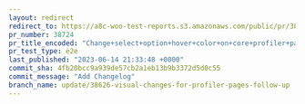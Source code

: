 ```yaml
---
layout: redirect
redirect_to: https://a8c-woo-test-reports.s3.amazonaws.com/public/pr/38724/e2e/index.html
pr_number: 38724
pr_title_encoded: "Change+select+option+hover+color+on+core+profiler+pages"
pr_test_type: e2e
last_published: "2023-06-14 21:33:48 +0000"
commit_sha: 4fb20bcc9a939de57cb2a1eb13b9b3372d5d0c55
commit_message: "Add Changelog"
branch_name: update/38626-visual-changes-for-profiler-pages-follow-up
---
```


